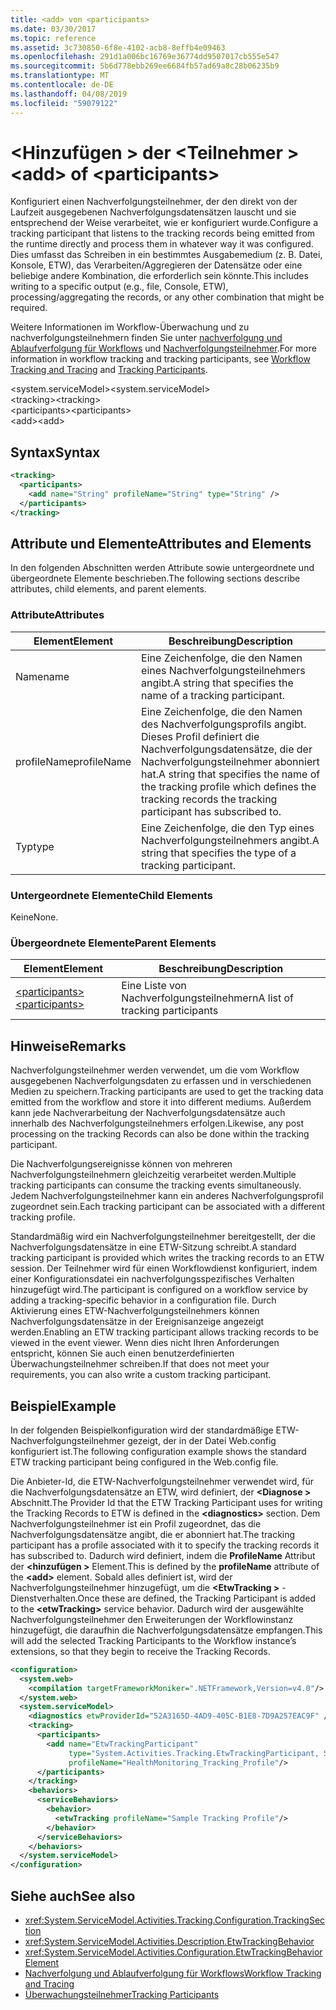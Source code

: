 ```yaml
---
title: <add> von <participants>
ms.date: 03/30/2017
ms.topic: reference
ms.assetid: 3c730850-6f8e-4102-acb8-8effb4e09463
ms.openlocfilehash: 291d1a006bc16769e36774dd9507017cb555e547
ms.sourcegitcommit: 5b6d778ebb269ee6684fb57ad69a8c28b06235b9
ms.translationtype: MT
ms.contentlocale: de-DE
ms.lasthandoff: 04/08/2019
ms.locfileid: "59079122"
---
```

# <a name="add-of-participants"></a><span data-ttu-id="72a7a-102">\<Hinzufügen > der \<Teilnehmer ></span><span class="sxs-lookup"><span data-stu-id="72a7a-102">\<add> of \<participants></span></span>
<span data-ttu-id="72a7a-103">Konfiguriert einen Nachverfolgungsteilnehmer, der den direkt von der Laufzeit ausgegebenen Nachverfolgungsdatensätzen lauscht und sie entsprechend der Weise verarbeitet, wie er konfiguriert wurde.</span><span class="sxs-lookup"><span data-stu-id="72a7a-103">Configure a tracking participant that listens to the tracking records being emitted from the runtime directly and process them in whatever way it was configured.</span></span> <span data-ttu-id="72a7a-104">Dies umfasst das Schreiben in ein bestimmtes Ausgabemedium (z. B. Datei, Konsole, ETW), das Verarbeiten/Aggregieren der Datensätze oder eine beliebige andere Kombination, die erforderlich sein könnte.</span><span class="sxs-lookup"><span data-stu-id="72a7a-104">This includes writing to a specific output (e.g., file, Console, ETW), processing/aggregating the records, or any other combination that might be required.</span></span>  
  
 <span data-ttu-id="72a7a-105">Weitere Informationen im Workflow-Überwachung und zu nachverfolgungsteilnehmern finden Sie unter [nachverfolgung und Ablaufverfolgung für Workflows](../../../../../docs/framework/windows-workflow-foundation/workflow-tracking-and-tracing.md) und [Nachverfolgungsteilnehmer](../../../../../docs/framework/windows-workflow-foundation/tracking-participants.md).</span><span class="sxs-lookup"><span data-stu-id="72a7a-105">For more information in workflow tracking and tracking participants, see [Workflow Tracking and Tracing](../../../../../docs/framework/windows-workflow-foundation/workflow-tracking-and-tracing.md) and [Tracking Participants](../../../../../docs/framework/windows-workflow-foundation/tracking-participants.md).</span></span>  
  
<span data-ttu-id="72a7a-106">\<system.serviceModel></span><span class="sxs-lookup"><span data-stu-id="72a7a-106">\<system.serviceModel></span></span>  
<span data-ttu-id="72a7a-107">\<tracking></span><span class="sxs-lookup"><span data-stu-id="72a7a-107">\<tracking></span></span>  
<span data-ttu-id="72a7a-108">\<participants></span><span class="sxs-lookup"><span data-stu-id="72a7a-108">\<participants></span></span>  
<span data-ttu-id="72a7a-109">\<add></span><span class="sxs-lookup"><span data-stu-id="72a7a-109">\<add></span></span>  
  
## <a name="syntax"></a><span data-ttu-id="72a7a-110">Syntax</span><span class="sxs-lookup"><span data-stu-id="72a7a-110">Syntax</span></span>  
  
```xml
<tracking>
  <participants>
    <add name="String" profileName="String" type="String" />
  </participants>
</tracking>   
```  
  
## <a name="attributes-and-elements"></a><span data-ttu-id="72a7a-111">Attribute und Elemente</span><span class="sxs-lookup"><span data-stu-id="72a7a-111">Attributes and Elements</span></span>  
 <span data-ttu-id="72a7a-112">In den folgenden Abschnitten werden Attribute sowie untergeordnete und übergeordnete Elemente beschrieben.</span><span class="sxs-lookup"><span data-stu-id="72a7a-112">The following sections describe attributes, child elements, and parent elements.</span></span>  
  
### <a name="attributes"></a><span data-ttu-id="72a7a-113">Attribute</span><span class="sxs-lookup"><span data-stu-id="72a7a-113">Attributes</span></span>  
  
|<span data-ttu-id="72a7a-114">Element</span><span class="sxs-lookup"><span data-stu-id="72a7a-114">Element</span></span>|<span data-ttu-id="72a7a-115">Beschreibung</span><span class="sxs-lookup"><span data-stu-id="72a7a-115">Description</span></span>|  
|-------------|-----------------|  
|<span data-ttu-id="72a7a-116">Name</span><span class="sxs-lookup"><span data-stu-id="72a7a-116">name</span></span>|<span data-ttu-id="72a7a-117">Eine Zeichenfolge, die den Namen eines Nachverfolgungsteilnehmers angibt.</span><span class="sxs-lookup"><span data-stu-id="72a7a-117">A string that specifies the name of a tracking participant.</span></span>|  
|<span data-ttu-id="72a7a-118">profileName</span><span class="sxs-lookup"><span data-stu-id="72a7a-118">profileName</span></span>|<span data-ttu-id="72a7a-119">Eine Zeichenfolge, die den Namen des Nachverfolgungsprofils angibt. Dieses Profil definiert die Nachverfolgungsdatensätze, die der Nachverfolgungsteilnehmer abonniert hat.</span><span class="sxs-lookup"><span data-stu-id="72a7a-119">A string that specifies the name of the tracking profile which defines the tracking records the tracking participant has subscribed to.</span></span>|  
|<span data-ttu-id="72a7a-120">Typ</span><span class="sxs-lookup"><span data-stu-id="72a7a-120">type</span></span>|<span data-ttu-id="72a7a-121">Eine Zeichenfolge, die den Typ eines Nachverfolgungsteilnehmers angibt.</span><span class="sxs-lookup"><span data-stu-id="72a7a-121">A string that specifies the type of a tracking participant.</span></span>|  
  
### <a name="child-elements"></a><span data-ttu-id="72a7a-122">Untergeordnete Elemente</span><span class="sxs-lookup"><span data-stu-id="72a7a-122">Child Elements</span></span>  
 <span data-ttu-id="72a7a-123">Keine</span><span class="sxs-lookup"><span data-stu-id="72a7a-123">None.</span></span>  
  
### <a name="parent-elements"></a><span data-ttu-id="72a7a-124">Übergeordnete Elemente</span><span class="sxs-lookup"><span data-stu-id="72a7a-124">Parent Elements</span></span>  
  
|<span data-ttu-id="72a7a-125">Element</span><span class="sxs-lookup"><span data-stu-id="72a7a-125">Element</span></span>|<span data-ttu-id="72a7a-126">Beschreibung</span><span class="sxs-lookup"><span data-stu-id="72a7a-126">Description</span></span>|  
|-------------|-----------------|  
|[<span data-ttu-id="72a7a-127">\<participants></span><span class="sxs-lookup"><span data-stu-id="72a7a-127">\<participants></span></span>](../../../../../docs/framework/configure-apps/file-schema/windows-workflow-foundation/participants.md)|<span data-ttu-id="72a7a-128">Eine Liste von Nachverfolgungsteilnehmern</span><span class="sxs-lookup"><span data-stu-id="72a7a-128">A list of tracking participants</span></span>|  
  
## <a name="remarks"></a><span data-ttu-id="72a7a-129">Hinweise</span><span class="sxs-lookup"><span data-stu-id="72a7a-129">Remarks</span></span>  
 <span data-ttu-id="72a7a-130">Nachverfolgungsteilnehmer werden verwendet, um die vom Workflow ausgegebenen Nachverfolgungsdaten zu erfassen und in verschiedenen Medien zu speichern.</span><span class="sxs-lookup"><span data-stu-id="72a7a-130">Tracking participants are used to get the tracking data emitted from the workflow and store it into different mediums.</span></span> <span data-ttu-id="72a7a-131">Außerdem kann jede Nachverarbeitung der Nachverfolgungsdatensätze auch innerhalb des Nachverfolgungsteilnehmers erfolgen.</span><span class="sxs-lookup"><span data-stu-id="72a7a-131">Likewise, any post processing on the tracking Records can also be done within the tracking participant.</span></span>  
  
 <span data-ttu-id="72a7a-132">Die Nachverfolgungsereignisse können von mehreren Nachverfolgungsteilnehmern gleichzeitig verarbeitet werden.</span><span class="sxs-lookup"><span data-stu-id="72a7a-132">Multiple tracking participants can consume the tracking events simultaneously.</span></span> <span data-ttu-id="72a7a-133">Jedem Nachverfolgungsteilnehmer kann ein anderes Nachverfolgungsprofil zugeordnet sein.</span><span class="sxs-lookup"><span data-stu-id="72a7a-133">Each tracking participant can be associated with a different tracking profile.</span></span>  
  
 <span data-ttu-id="72a7a-134">Standardmäßig wird ein Nachverfolgungsteilnehmer bereitgestellt, der die Nachverfolgungsdatensätze in eine ETW-Sitzung schreibt.</span><span class="sxs-lookup"><span data-stu-id="72a7a-134">A standard tracking participant is provided which writes the tracking records to an ETW session.</span></span> <span data-ttu-id="72a7a-135">Der Teilnehmer wird für einen Workflowdienst konfiguriert, indem einer Konfigurationsdatei ein nachverfolgungsspezifisches Verhalten hinzugefügt wird.</span><span class="sxs-lookup"><span data-stu-id="72a7a-135">The participant is configured on a workflow service by adding a tracking-specific behavior in a configuration file.</span></span> <span data-ttu-id="72a7a-136">Durch Aktivierung eines ETW-Nachverfolgungsteilnehmers können Nachverfolgungsdatensätze in der Ereignisanzeige angezeigt werden.</span><span class="sxs-lookup"><span data-stu-id="72a7a-136">Enabling an ETW tracking participant allows tracking records to be viewed in the event viewer.</span></span> <span data-ttu-id="72a7a-137">Wenn dies nicht Ihren Anforderungen entspricht, können Sie auch einen benutzerdefinierten Überwachungsteilnehmer schreiben.</span><span class="sxs-lookup"><span data-stu-id="72a7a-137">If that does not meet your requirements, you can also write a custom tracking participant.</span></span>  
  
## <a name="example"></a><span data-ttu-id="72a7a-138">Beispiel</span><span class="sxs-lookup"><span data-stu-id="72a7a-138">Example</span></span>  
 <span data-ttu-id="72a7a-139">In der folgenden Beispielkonfiguration wird der standardmäßige ETW-Nachverfolgungsteilnehmer gezeigt, der in der Datei Web.config konfiguriert ist.</span><span class="sxs-lookup"><span data-stu-id="72a7a-139">The following configuration example shows the standard ETW tracking participant being configured in the Web.config file.</span></span>  
  
 <span data-ttu-id="72a7a-140">Die Anbieter-Id, die ETW-Nachverfolgungsteilnehmer verwendet wird, für die Nachverfolgungsdatensätze an ETW, wird definiert, der  **\<Diagnose >** Abschnitt.</span><span class="sxs-lookup"><span data-stu-id="72a7a-140">The Provider Id that the ETW Tracking Participant uses for writing the Tracking Records to ETW is defined in the **\<diagnostics>** section.</span></span> <span data-ttu-id="72a7a-141">Dem Nachverfolgungsteilnehmer ist ein Profil zugeordnet, das die Nachverfolgungsdatensätze angibt, die er abonniert hat.</span><span class="sxs-lookup"><span data-stu-id="72a7a-141">The tracking participant has a profile associated with it to specify the tracking records it has subscribed to.</span></span> <span data-ttu-id="72a7a-142">Dadurch wird definiert, indem die **ProfileName** Attribut der  **\<hinzufügen >** Element.</span><span class="sxs-lookup"><span data-stu-id="72a7a-142">This is defined by the **profileName** attribute of the **\<add>** element.</span></span> <span data-ttu-id="72a7a-143">Sobald alles definiert ist, wird der Nachverfolgungsteilnehmer hinzugefügt, um die  **\<EtwTracking >** -Dienstverhalten.</span><span class="sxs-lookup"><span data-stu-id="72a7a-143">Once these are defined, the Tracking Participant is added to the **\<etwTracking>** service behavior.</span></span> <span data-ttu-id="72a7a-144">Dadurch wird der ausgewählte Nachverfolgungsteilnehmer den Erweiterungen der Workflowinstanz hinzugefügt, die daraufhin die Nachverfolgungsdatensätze empfangen.</span><span class="sxs-lookup"><span data-stu-id="72a7a-144">This will add the selected Tracking Participants to the Workflow instance’s extensions, so that they begin to receive the Tracking Records.</span></span>  
  
```xml  
<configuration>   
  <system.web>   
    <compilation targetFrameworkMoniker=".NETFramework,Version=v4.0"/>   
  </system.web>   
  <system.serviceModel>   
    <diagnostics etwProviderId="52A3165D-4AD9-405C-B1E8-7D9A257EAC9F" />                
    <tracking>   
      <participants>   
        <add name="EtwTrackingParticipant"   
             type="System.Activities.Tracking.EtwTrackingParticipant, System.Activities, Version=4.0.0.0, Culture=neutral, PublicKeyToken=31bf3856ad364e35"   
             profileName="HealthMonitoring_Tracking_Profile"/>   
      </participants>   
    </tracking>   
    <behaviors>   
      <serviceBehaviors>   
        <behavior>   
          <etwTracking profileName="Sample Tracking Profile"/>  
        </behavior>   
      </serviceBehaviors>   
    </behaviors>   
  </system.serviceModel>   
</configuration>  
```  
  
## <a name="see-also"></a><span data-ttu-id="72a7a-145">Siehe auch</span><span class="sxs-lookup"><span data-stu-id="72a7a-145">See also</span></span>

- <xref:System.ServiceModel.Activities.Tracking.Configuration.TrackingSection>
- <xref:System.ServiceModel.Activities.Description.EtwTrackingBehavior>
- <xref:System.ServiceModel.Activities.Configuration.EtwTrackingBehaviorElement>
- [<span data-ttu-id="72a7a-146">Nachverfolgung und Ablaufverfolgung für Workflows</span><span class="sxs-lookup"><span data-stu-id="72a7a-146">Workflow Tracking and Tracing</span></span>](../../../../../docs/framework/windows-workflow-foundation/workflow-tracking-and-tracing.md)
- [<span data-ttu-id="72a7a-147">Überwachungsteilnehmer</span><span class="sxs-lookup"><span data-stu-id="72a7a-147">Tracking Participants</span></span>](../../../../../docs/framework/windows-workflow-foundation/tracking-participants.md)
